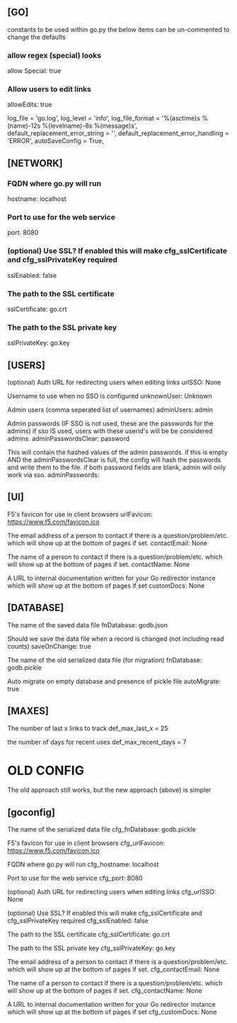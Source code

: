 ## [GO]
constants to be used within go.py
the below items can be un-commented to change the defaults

### allow regex (special) looks
allow Special: true

### Allow users to edit links
allowEdits: true

log_file = 'go.log',
log_level = 'info',
log_file_format = '%(asctime)s %(name)-12s %(levelname)-8s %(message)s',
default_replacement_error_string = '',
default_replacement_error_handling = 'ERROR',
autoSaveConfig = True,    


## [NETWORK]
### FQDN where go.py will run
hostname: localhost

### Port to use for the web service
port: 8080

### (optional) Use SSL?  If enabled this will make cfg_sslCertificate and cfg_sslPrivateKey required
sslEnabled: false

### The path to the SSL certificate
sslCertificate: go.crt

### The path to the SSL private key
sslPrivateKey: go.key

## [USERS]
(optional) Auth URL for redirecting users when editing links
urlSSO: None

Username to use when no SSO is configured
unknownUser: Unknown

Admin users (comma seperated list of usernames)
adminUsers: admin

Admin passwords (IF SSO is not used, these are the passwords for the admins)
if sso IS used, users with these userid's will be be considered admins.
adminPasswordsClear: password

This will contain the hashed values of the admin passwords.
if this is empty AND the adminPasswordsClear is full, the config will hash the passwords and write them to the file.
if both password fields are blank, admin will only work via sso.
adminPasswords:

## [UI]
F5's favicon for use in client browsers
urlFavicon: https://www.f5.com/favicon.ico

The email address of a person to contact if there is a question/problem/etc. which will show up at the bottom of pages if set.
contactEmail: None

The name of a person to contact if there is a question/problem/etc. which will show up at the bottom of pages if set.
contactName: None

A URL to internal documentation written for your Go redirector instance which will show up at the bottom of pages if set
customDocs: None

## [DATABASE]
The name of the saved data file
fnDatabase: godb.json

Should we save the data file when a record is changed (not including read counts)
saveOnChange: true

The name of the old serialized data file (for migration)
fnDatabase: godb.pickle

Auto migrate on empty database and presence of pickle file
autoMigrate: true

## [MAXES]
The number of last x links to track
def_max_last_x = 25

the number of days for recent uses
def_max_recent_days = 7


# OLD CONFIG

The old approach still works, but the new approach (above) is simpler
## [goconfig]

The name of the serialized data file
cfg_fnDatabase: godb.pickle

F5's favicon for use in client browsers
cfg_urlFavicon: https://www.f5.com/favicon.ico

FQDN where go.py will run
cfg_hostname: localhost

Port to use for the web service
cfg_port: 8080

(optional) Auth URL for redirecting users when editing links
cfg_urlSSO: None

(optional) Use SSL?  If enabled this will make cfg_sslCertificate and cfg_sslPrivateKey required
cfg_sslEnabled: false

The path to the SSL certificate
cfg_sslCertificate: go.crt

The path to the SSL private key
cfg_sslPrivateKey: go.key

The email address of a person to contact if there is a question/problem/etc. which will show up at the bottom of pages if set.
cfg_contactEmail: None

The name of a person to contact if there is a question/problem/etc. which will show up at the bottom of pages if set.
cfg_contactName: None

A URL to internal documentation written for your Go redirector instance which will show up at the bottom of pages if set
cfg_customDocs: None
